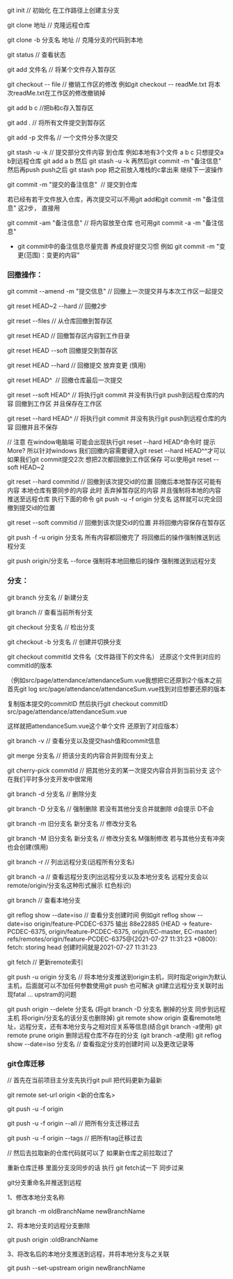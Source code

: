 git init // 初始化 在工作路径上创建主分支

git clone 地址 // 克隆远程仓库

git clone -b 分支名 地址 // 克隆分支的代码到本地

git status // 查看状态

git add 文件名 // 将某个文件存入暂存区

git checkout -- file // 撤销工作区的修改 例如git checkout -- readMe.txt 将本次readMe.txt在工作区的修改撤销掉

git add b c //把b和c存入暂存区

git add . // 将所有文件提交到暂存区

git add -p 文件名 // 一个文件分多次提交

git stash -u -k // 提交部分文件内容 到仓库 例如本地有3个文件 a b c 只想提交a b到远程仓库 git add a b 然后 git stash -u -k 再然后git commit -m "备注信息" 然后再push push之后 git stash pop 把之前放入堆栈的c拿出来 继续下一波操作

git commit -m "提交的备注信息"  // 提交到仓库

若已经有若干文件放入仓库，再次提交可以不用git add和git commit -m "备注信息" 这2步， 直接用

git commit -am "备注信息" // 将内容放至仓库 也可用git commit -a -m "备注信息"

* git commit中的备注信息尽量完善 养成良好提交习惯 例如 git commit -m "变更(范围)：变更的内容"

### 回撤操作：

git commit --amend -m "提交信息" // 回撤上一次提交并与本次工作区一起提交

git reset HEAD~2 --hard // 回撤2步

git reset --files // 从仓库回撤到暂存区

git reset HEAD // 回撤暂存区内容到工作目录

git reset HEAD --soft 回撤提交到暂存区

git reset HEAD --hard // 回撤提交 放弃变更 (慎用)

git reset HEAD^  // 回撤仓库最后一次提交

git reset --soft HEAD^ // 将执行git commit 并没有执行git push到远程仓库的内容 回撤到工作区 并且保存在工作区

git reset --hard HEAD^ // 将执行git commit 并没有执行git push到远程仓库的内容 回撤并且不保存

// 注意 在window电脑端 可能会出现执行git reset --hard HEAD^命令时 提示More? 所以针对windows 我们回撤内容需要键入git reset --hard HEAD^^才可以 如果我们git commit提交2次 想把2次都回撤到工作区保存 可以使用git reset --soft HEAD~2

git reset --hard commitid // 回撤到该次提交id的位置 回撤后本地暂存区可能有内容 本地仓库有要同步的内容 此时 丢弃掉暂存区的内容 并且强制将本地的内容推送至远程仓库 执行下面的命令 git push -u -f origin 分支名 这样就可以完全回撤到提交id的位置

git reset --soft commitid // 回撤到该次提交id的位置 并将回撤内容保存在暂存区

git push -f -u origin 分支名 所有内容都回撤完了 将回撤后的操作强制推送到远程分支

git push origin/分支名 --force 强制将本地回撤后的操作 强制推送到远程分支

### 分支：

git branch 分支名 // 新建分支

git branch // 查看当前所有分支

git checkout 分支名 // 检出分支

git checkout -b 分支名 // 创建并切换分支

git checkout commitId 文件名（文件路径下的文件名） 还原这个文件到对应的commitId的版本

（例如src/page/attendance/attendanceSum.vue我想把它还原到2个版本之前 首先git log src/page/attendance/attendanceSum.vue找到对应想要还原的版本

复制版本提交的commitID 然后执行git checkout commitID src/page/attendance/attendanceSum.vue

这样就把attendanceSum.vue这个单个文件 还原到了对应版本）

git branch -v // 查看分支以及提交hash值和commit信息

git merge 分支名 // 把该分支的内容合并到现有分支上

git cherry-pick commitId // 把其他分支的某一次提交内容合并到当前分支 这个在我们平时多分支开发中很常用

git branch -d 分支名 // 删除分支

git branch -D 分支名 // 强制删除 若没有其他分支合并就删除 d会提示 D不会

git branch -m 旧分支名 新分支名 // 修改分支名

git branch -M 旧分支名 新分支名 // 修改分支名 M强制修改 若与其他分支有冲突也会创建(慎用)

git branch -r // 列出远程分支(远程所有分支名)

git branch -a // 查看远程分支(列出远程分支以及本地分支名 远程分支会以remote/origin/分支名这种形式展示 红色标识)

git branch // 查看本地分支

git reflog show --date=iso <branch name> // 查看分支创建时间 例如git reflog show --date=iso origin/feature-PCDEC-6375 输出 88e22885 (HEAD -> feature-PCDEC-6375, origin/feature-PCDEC-6375, origin/EC-master, EC-master) refs/remotes/origin/feature-PCDEC-6375@{2021-07-27 11:31:23 +0800}: fetch: storing head 创建时间就是2021-07-27 11:31:23

git fetch // 更新remote索引

git push -u origin 分支名 // 将本地分支推送到origin主机，同时指定origin为默认主机，后面就可以不加任何参数使用git push 也可解决 git建立远程分支关联时出现fatal ... upstram的问题

git push origin --delete 分支名 (将git branch -D 分支名 删掉的分支 同步到远程主机 将origin/分支名的该分支也删除掉)
git remote show origin 查看remote地址，远程分支，还有本地分支与之相对应关系等信息(结合git branch -a使用)
git remote prune origin 删除远程仓库不存在的分支 (git branch -a使用)
git reflog show --date=iso 分支名 // 查看指定分支的创建时间 以及更改记录等

### git仓库迁移

// 首先在当前项目主分支先执行git pull 把代码更新为最新

git remote set-url origin <新的仓库名>

git push -u -f origin

git push -u -f origin --all // 把所有分支迁移过去

git push -u -f origin --tags // 把所有tag迁移过去

// 然后去拉取新的仓库代码就可以了 如果新仓库之前拉取过了

重新仓库迁移 里面分支没同步的话 执行 git fetch试一下 同步过来

git分支重命名并推送到远程

1、修改本地分支名称

git branch -m oldBranchName newBranchName

2、将本地分支的远程分支删除

git push origin :oldBranchName

3、将改名后的本地分支推送到远程，并将本地分支与之关联

git push --set-upstream origin newBranchName